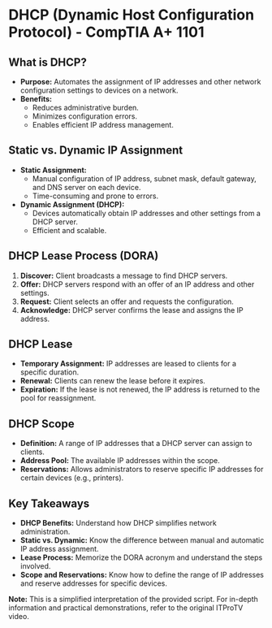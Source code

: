 # DHCP (Dynamic Host Configuration Protocol) - CompTIA A+ 1101

## What is DHCP?
* **Purpose:**  Automates the assignment of IP addresses and other network configuration settings to devices on a network.
* **Benefits:**
    * Reduces administrative burden.
    * Minimizes configuration errors.
    * Enables efficient IP address management.

## Static vs. Dynamic IP Assignment
* **Static Assignment:**
    * Manual configuration of IP address, subnet mask, default gateway, and DNS server on each device.
    * Time-consuming and prone to errors.
* **Dynamic Assignment (DHCP):**
    * Devices automatically obtain IP addresses and other settings from a DHCP server.
    * Efficient and scalable.

## DHCP Lease Process (DORA)
1. **Discover:** Client broadcasts a message to find DHCP servers.
2. **Offer:** DHCP servers respond with an offer of an IP address and other settings.
3. **Request:** Client selects an offer and requests the configuration.
4. **Acknowledge:** DHCP server confirms the lease and assigns the IP address.

## DHCP Lease
* **Temporary Assignment:** IP addresses are leased to clients for a specific duration.
* **Renewal:** Clients can renew the lease before it expires.
* **Expiration:**  If the lease is not renewed, the IP address is returned to the pool for reassignment.

## DHCP Scope
* **Definition:** A range of IP addresses that a DHCP server can assign to clients.
* **Address Pool:** The available IP addresses within the scope.
* **Reservations:**  Allows administrators to reserve specific IP addresses for certain devices (e.g., printers).

## Key Takeaways
* **DHCP Benefits:** Understand how DHCP simplifies network administration.
* **Static vs. Dynamic:**  Know the difference between manual and automatic IP address assignment.
* **Lease Process:**  Memorize the DORA acronym and understand the steps involved.
* **Scope and Reservations:**  Know how to define the range of IP addresses and reserve addresses for specific devices.

**Note:** This is a simplified interpretation of the provided script. For in-depth information and practical demonstrations, refer to the original ITProTV video.
